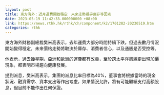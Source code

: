 ```yaml
---
layout: post
title: 東方海外：近月運費開始穩定　未來走勢視乎庫存等因素
date: 2023-05-19 11:42:33.000000000 +08:00
link: https://news.rthk.hk/rthk/ch/component/k2/1701282-20230519.htm
categories: rthk
---
```


東方海外財務副總裁樊米高表示，去年運費大部分時間持續下跌，但過去數月情況開始變得穩定，未來價格走勢將取決於庫存、消費者信心，以及通脹是否受控等。

他表示，過去幾星期，亞洲和歐洲的運費都有改善，至於跨太平洋航線更出現加價現象，都表明市場趨向健康發展。

提到派息，樊米高表示，集團的派息比率目標為40%，董事會將根據當時的現金狀況、融資需求、資本支出等作出考慮，如果情況允許，將有可能繼續支付高額股息，但目前不能作出任何保證。
